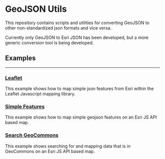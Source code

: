 GeoJSON Utils
=========

This repository contains scripts and utilities for converting GeoJSON to other non-standardized json formats and vice versa. 

Currently only GeoJSON to Esri JSON has been developed, but a more generic conversion tool is being developed. 

## Examples 
---------

### [Leaflet](http://esri.github.com/geojson-utils/examples/esri_leaflet.html)
This example shows how to map simple json features from Esri within the Leaflet Javascript mapping library.

### [Simple Features](http://esri.github.com/geojson-utils/examples/test.html)
This example shows how to map simple geojson features on an Esri JS API based map.

### [Search GeoCommons](http://esri.github.com/geojson-utils/examples/esri_geocommons.html)
This example shows searching for and mapping data that is in GeoCommons on an Esri JS API based map.

